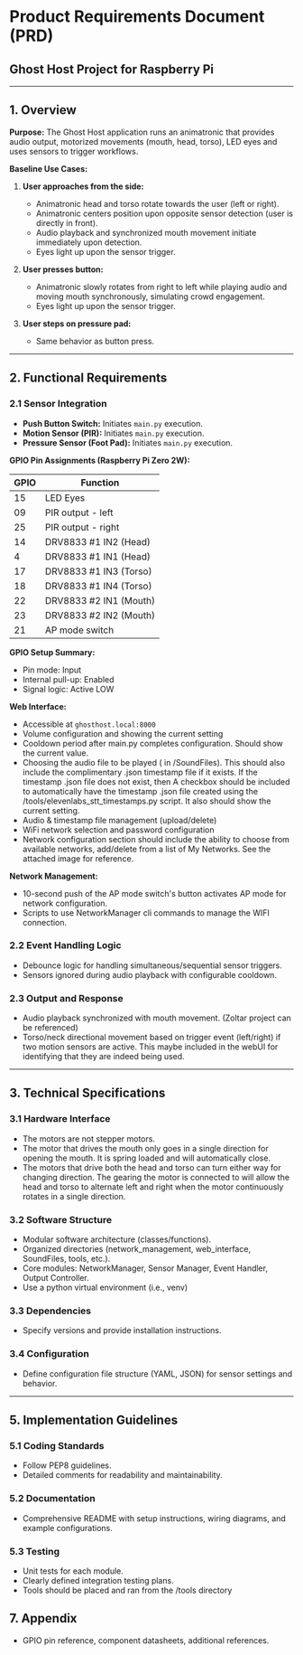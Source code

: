 # Product Requirements Document (PRD)

## Ghost Host Project for Raspberry Pi

---

## 1. Overview

**Purpose:**
The Ghost Host application runs an animatronic that provides audio output, motorized movements (mouth, head, torso), LED eyes and uses sensors to trigger workflows.

**Baseline Use Cases:**

1. **User approaches from the side:**

   * Animatronic head and torso rotate towards the user (left or right).
   * Animatronic centers position upon opposite sensor detection (user is directly in front).
   * Audio playback and synchronized mouth movement initiate immediately upon detection.
   * Eyes light up upon the sensor trigger.

2. **User presses button:**

   * Animatronic slowly rotates from right to left while playing audio and moving mouth synchronously, simulating crowd engagement.
   * Eyes light up upon the sensor trigger.

3. **User steps on pressure pad:**

   * Same behavior as button press.

---

## 2. Functional Requirements

### 2.1 Sensor Integration

* **Push Button Switch:** Initiates `main.py` execution.
* **Motion Sensor (PIR):** Initiates `main.py` execution.
* **Pressure Sensor (Foot Pad):** Initiates `main.py` execution.

**GPIO Pin Assignments (Raspberry Pi Zero 2W):**

| GPIO | Function               |
| ---- | ---------------------- |
| 15   | LED Eyes               |
| 09   | PIR output - left      |
| 25   | PIR output - right     |
| 14   | DRV8833 #1 IN2 (Head)  |
| 4    | DRV8833 #1 IN1 (Head)  |
| 17   | DRV8833 #1 IN3 (Torso) |
| 18   | DRV8833 #1 IN4 (Torso) |
| 22   | DRV8833 #2 IN1 (Mouth) |
| 23   | DRV8833 #2 IN2 (Mouth) |
| 21   | AP mode switch         |

**GPIO Setup Summary:**

* Pin mode: Input
* Internal pull-up: Enabled
* Signal logic: Active LOW

**Web Interface:**

* Accessible at `ghosthost.local:8000`
* Volume configuration and showing the current setting
* Cooldown period after main.py completes configuration. Should show the current value.
* Choosing the audio file to be played ( in /SoundFiles). This should also include the complimentary .json timestamp file if it exists. If the timestamp .json file does not exist, then A checkbox should be included to automatically have the timestamp .json file created using the /tools/elevenlabs_stt_timestamps.py script. It also should show the current setting. 
* Audio & timestamp file management (upload/delete)
* WiFi network selection and password configuration
* Network configuration section should include the ability to choose from available networks, add/delete from a list of My Networks. See the attached image for reference.

**Network Management:**

* 10-second push of the AP mode switch's button activates AP mode for network configuration.
* Scripts to use NetworkManager cli commands to manage the WIFI connection. 

### 2.2 Event Handling Logic

* Debounce logic for handling simultaneous/sequential sensor triggers.
* Sensors ignored during audio playback with configurable cooldown.

### 2.3 Output and Response

* Audio playback synchronized with mouth movement. (Zoltar project can be referenced)
* Torso/neck directional movement based on trigger event (left/right) if two motion sensors are active. This maybe included in the webUI for identifying that they are indeed being used.

---

## 3. Technical Specifications

### 3.1 Hardware Interface

* The motors are not stepper motors.
* The motor that drives the mouth only goes in a single direction for opening the mouth. It is spring loaded and will automatically close.
* The motors that drive both the head and torso can turn either way for changing direction. The gearing the motor is connected to will allow the head and torso to alternate left and right when the motor continuously rotates in a single direction.


### 3.2 Software Structure

* Modular software architecture (classes/functions).
* Organized directories (network_management, web_interface, SoundFiles, tools, etc.).
* Core modules: NetworkManager, Sensor Manager, Event Handler, Output Controller.
* Use a python virtual environment (i.e., venv)

### 3.3 Dependencies

* Specify versions and provide installation instructions.

### 3.4 Configuration

* Define configuration file structure (YAML, JSON) for sensor settings and behavior.

---

## 5. Implementation Guidelines

### 5.1 Coding Standards

* Follow PEP8 guidelines.
* Detailed comments for readability and maintainability.

### 5.2 Documentation

* Comprehensive README with setup instructions, wiring diagrams, and example configurations.

### 5.3 Testing

* Unit tests for each module.
* Clearly defined integration testing plans.
* Tools should be placed and ran from the /tools directory

## 7. Appendix

* GPIO pin reference, component datasheets, additional references.

